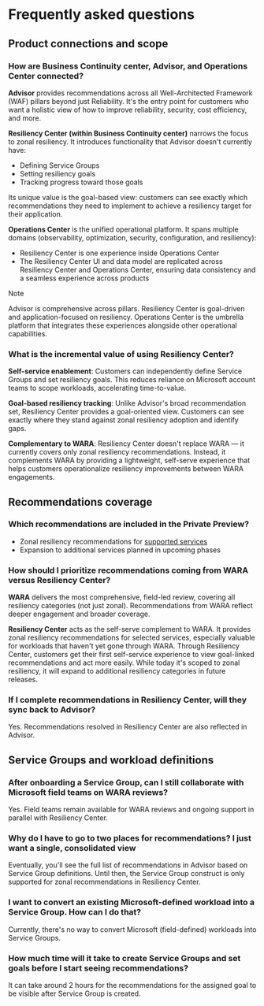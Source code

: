 # Frequently asked questions

## Product connections and scope

### How are Business Continuity center, Advisor, and Operations Center connected?

**Advisor** provides recommendations across all Well-Architected Framework (WAF) pillars beyond just Reliability. It's the entry point for customers who want a holistic view of how to improve reliability, security, cost efficiency, and more.

**Resiliency Center (within Business Continuity center)** narrows the focus to zonal resiliency. It introduces functionality that Advisor doesn't currently have:

- Defining Service Groups
- Setting resiliency goals
- Tracking progress toward those goals

Its unique value is the goal-based view: customers can see exactly which recommendations they need to implement to achieve a resiliency target for their application.

**Operations Center** is the unified operational platform. It spans multiple domains (observability, optimization, security, configuration, and resiliency):

- Resiliency Center is one experience inside Operations Center
- The Resiliency Center UI and data model are replicated across Resiliency Center and Operations Center, ensuring data consistency and a seamless experience across products

> [!NOTE]
> Advisor is comprehensive across pillars. Resiliency Center is goal-driven and application-focused on resiliency. Operations Center is the umbrella platform that integrates these experiences alongside other operational capabilities.

### What is the incremental value of using Resiliency Center?

**Self-service enablement**: Customers can independently define Service Groups and set resiliency goals. This reduces reliance on Microsoft account teams to scope workloads, accelerating time-to-value.

**Goal-based resiliency tracking**: Unlike Advisor's broad recommendation set, Resiliency Center provides a goal-oriented view. Customers can see exactly where they stand against zonal resiliency adoption and identify gaps.

**Complementary to WARA**: Resiliency Center doesn't replace WARA — it currently covers only zonal resiliency recommendations. Instead, it complements WARA by providing a lightweight, self-serve experience that helps customers operationalize resiliency improvements between WARA engagements.

## Recommendations coverage

### Which recommendations are included in the Private Preview?

- Zonal resiliency recommendations for [supported services](./Goals%20and%20recommendations/Recommendations.md#Recommendation-reference)
- Expansion to additional services planned in upcoming phases

### How should I prioritize recommendations coming from WARA versus Resiliency Center?

**WARA** delivers the most comprehensive, field-led review, covering all resiliency categories (not just zonal). Recommendations from WARA reflect deeper engagement and broader coverage.

**Resiliency Center** acts as the self-serve complement to WARA. It provides zonal resiliency recommendations for selected services, especially valuable for workloads that haven't yet gone through WARA. Through Resiliency Center, customers get their first self-service experience to view goal-linked recommendations and act more easily. While today it's scoped to zonal resiliency, it will expand to additional resiliency categories in future releases.

### If I complete recommendations in Resiliency Center, will they sync back to Advisor?

Yes. Recommendations resolved in Resiliency Center are also reflected in Advisor.

## Service Groups and workload definitions

### After onboarding a Service Group, can I still collaborate with Microsoft field teams on WARA reviews?

Yes. Field teams remain available for WARA reviews and ongoing support in parallel with Resiliency Center.

### Why do I have to go to two places for recommendations? I just want a single, consolidated view

Eventually, you'll see the full list of recommendations in Advisor based on Service Group definitions. Until then, the Service Group construct is only supported for zonal recommendations in Resiliency Center.

### I want to convert an existing Microsoft-defined workload into a Service Group. How can I do that?

Currently, there's no way to convert Microsoft (field-defined) workloads into Service Groups.

### How much time will it take to create Service Groups and set goals before I start seeing recommendations?

It can take around 2 hours for the recommendations for the assigned goal to be visible after Service Group is created.
